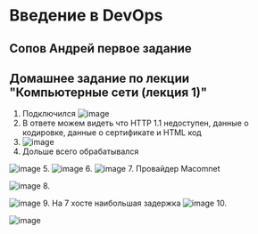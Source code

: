 # Введение в DevOps

##  Сопов Андрей первое задание 


## Домашнее задание по лекции "Компьютерные сети (лекция 1)"


1. Подключился 
  ![image](https://user-images.githubusercontent.com/5323690/179916975-a6fc3649-18d2-43d0-9821-dcbc9302dcc5.png)
2. В ответе можем видеть что HTTP 1.1 недоступен, данные о кодировке, данные о сертификате и HTML код 
3. ![image](https://user-images.githubusercontent.com/5323690/179928002-56c77401-a583-4fc9-a344-c8c678e94ed7.png)
4. Дольше всего обрабатывался

![image](https://user-images.githubusercontent.com/5323690/179928559-d4bbb8ca-68fd-411a-9592-de4c016200c6.png)
5. ![image](https://user-images.githubusercontent.com/5323690/179928717-ac3356e5-9107-4f06-bbb5-500f9a165455.png)
6. ![image](https://user-images.githubusercontent.com/5323690/179940450-3f52d47a-7458-48c6-833d-cc4e5bf86797.png)
7. Провайдер Macomnet

![image](https://user-images.githubusercontent.com/5323690/179940634-32228f9d-e332-4585-9f7e-dedb160dd57a.png)
8.

![image](https://user-images.githubusercontent.com/5323690/179941082-c7d99f5f-fbc2-4d0f-bee7-7bce7316241f.png)
9.
На 7 хосте наибольшая задержка
![image](https://user-images.githubusercontent.com/5323690/179941592-20100f73-4a1a-4233-be70-6d3dc6db5377.png)
10.

![image](https://user-images.githubusercontent.com/5323690/179942030-c41114ca-b77a-4da4-8dde-6cfda5b5a33c.png)
